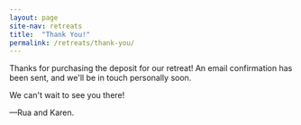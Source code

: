 ```yaml
---
layout: page
site-nav: retreats
title:  "Thank You!"
permalink: /retreats/thank-you/
---
```


<p class="center u-text-center">Thanks for purchasing the deposit for our retreat! An email confirmation has been sent, and we'll be in touch personally soon.</p>

<p class="center u-text-center">We can't wait to see you there!</p>

<p class="center u-text-center">—Rua and Karen.</p>